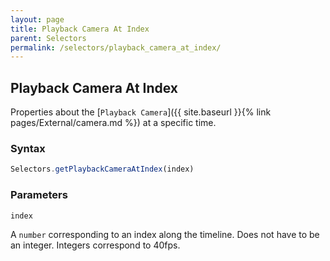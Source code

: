 ```yaml
---
layout: page
title: Playback Camera At Index
parent: Selectors
permalink: /selectors/playback_camera_at_index/
---
```


## Playback Camera At Index

Properties about the [`Playback Camera`]({{ site.baseurl }}{% link pages/External/camera.md %}) at a specific time.

### Syntax

```js
Selectors.getPlaybackCameraAtIndex(index)
```

### Parameters

`index`

A `number` corresponding to an index along the timeline. Does not have to be an integer. Integers correspond to 40fps.
